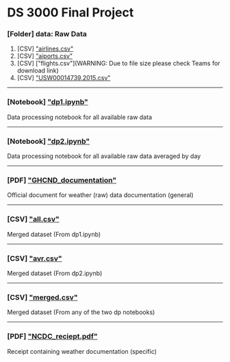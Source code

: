 # DS 3000 Final Project
### [Folder] data: Raw Data
1. [CSV] ["airlines.csv"](data/airlines.csv)
2. [CSV] ["aiports.csv"](data/airports.csv)
3. [CSV] ["flights.csv"](WARNING: Due to file size please check Teams for download link)
4. [CSV] ["USW00014739.2015.csv"](data/USW00014739.2015.csv)
___
### [Notebook] ["dp1.ipynb"](dp1.ipynb)
Data processing notebook for all available raw data
___
### [Notebook] ["dp2.ipynb"](dp2.ipynb)
Data processing notebook for all available raw data averaged by day
___
### [PDF] ["GHCND_documentation"](GHCND_documentation.pdf) 
Official document for weather (raw) data documentation (general)
___
### [CSV] ["all.csv"](all.csv)
Merged dataset (From dp1.ipynb)
___
### [CSV] ["avr.csv"](acr.csv)
Merged dataset (From dp2.ipynb)
___
### [CSV] ["merged.csv"](merged.csv)
Merged dataset (From any of the two dp notebooks)
___
### [PDF] ["NCDC_reciept.pdf"](NCDC_reciept.pdf)
Receipt containing weather documentation (specific)